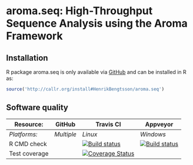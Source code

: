 # aroma.seq: High-Throughput Sequence Analysis using the Aroma Framework


## Installation
R package aroma.seq is only available via [GitHub](https://github.com/HenrikBengtsson/aroma.seq) and can be installed in R as:
```r
source('http://callr.org/install#HenrikBengtsson/aroma.seq')
```


## Software quality

| Resource:     | GitHub        | Travis CI        | Appveyor         |
| ------------- | ------------------- | ---------------- | ---------------- |
| _Platforms:_  | _Multiple_          | _Linux_          | _Windows_        |
| R CMD check   |  | <a href="https://travis-ci.org/HenrikBengtsson/aroma.seq"><img src="https://travis-ci.org/HenrikBengtsson/aroma.seq.svg" alt="Build status"></a>    | <a href="https://ci.appveyor.com/project/HenrikBengtsson/aroma-seq"><img src="https://ci.appveyor.com/api/projects/status/github/HenrikBengtsson/aroma.seq" alt="Build status"></a> |
| Test coverage |                     | <a href="https://coveralls.io/r/HenrikBengtsson/aroma.seq"><img src="https://coveralls.io/repos/HenrikBengtsson/aroma.seq/badge.png?branch=develop" alt="Coverage Status"/></a> |                  |
